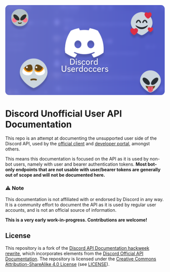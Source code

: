 ![Header Image](https://github.com/discord-userdoccers/discord-userdoccers/blob/main/alienmd.png?raw=true)

# Discord Unofficial User API Documentation

This repo is an attempt at documenting the unsupported user side of the Discord API, used by the [official client](https://discord.com/app) and [developer portal](https://discord.com/developers/applications), amongst others. 

This means this documentation is focused on the API as it is used by non-bot users, namely with user and bearer authentication tokens. **Most bot-only endpoints that are not usable with user/bearer tokens are generally out of scope and will not be documented here.**

### ⚠️ Note
This documentation is not affiliated with or endorsed by Discord in any way. It is a community effort to document the API as it is used by regular user accounts, and is not an official source of information.

**This is a very early work-in-progress. Contributions are welcome!**

## License
This repository is a fork of the [Discord API Documentation hackweek rewrite](https://github.com/IanMitchell/hackweek-discord-api-docs), which incorporates elements from the [Discord Official API Documentation](https://github.com/discord/discord-api-docs). The repository  is licensed under the [Creative Commons Attribution-ShareAlike 4.0 License](https://creativecommons.org/licenses/by-sa/4.0/) (see [LICENSE](LICENSE)).
